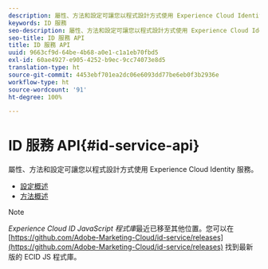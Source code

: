 ```yaml
---
description: 屬性、方法和設定可讓您以程式設計方式使用 Experience Cloud Identity 服務。
keywords: ID 服務
seo-description: 屬性、方法和設定可讓您以程式設計方式使用 Experience Cloud Identity 服務。
seo-title: ID 服務 API
title: ID 服務 API
uuid: 9663cf9d-64be-4b68-a0e1-c1a1eb70fbd5
exl-id: 60ae4927-e905-4252-b9ec-9cc74073e8d5
translation-type: ht
source-git-commit: 4453ebf701ea2dc06e6093dd77be6eb0f3b2936e
workflow-type: ht
source-wordcount: '91'
ht-degree: 100%

---
```


# ID 服務 API{#id-service-api}

屬性、方法和設定可讓您以程式設計方式使用 Experience Cloud Identity 服務。

* [設定概述](function-vars/function-vars.md)
* [方法概述](get-set/get-set.md)

>[!NOTE]
>
>*Experience Cloud ID JavaScript 程式庫*&#x200B;最近已移至其他位置。您可以在 [https://github.com/Adobe-Marketing-Cloud/id-service/releases](https://github.com/Adobe-Marketing-Cloud/id-service/releases) 找到最新版的 ECID JS 程式庫。
